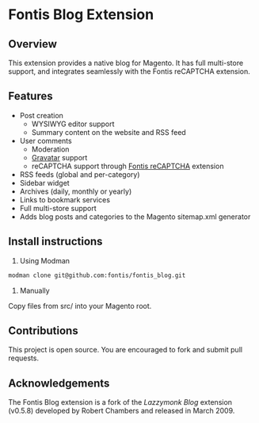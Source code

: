 Fontis Blog Extension
=====================

Overview
--------

This extension provides a native blog for Magento. It has full multi-store
support, and integrates seamlessly with the Fontis reCAPTCHA extension.

Features
--------

* Post creation
  * WYSIWYG editor support
  * Summary content on the website and RSS feed
* User comments
  * Moderation
  * [Gravatar][gravatar] support
  * reCAPTCHA support through [Fontis reCAPTCHA][recaptcha] extension
* RSS feeds (global and per-category)
* Sidebar widget
* Archives (daily, monthly or yearly)
* Links to bookmark services
* Full multi-store support
* Adds blog posts and categories to the Magento sitemap.xml generator

Install instructions
--------------------

1. Using Modman

  ```bash
  modman clone git@github.com:fontis/fontis_blog.git
  ```

1. Manually

  Copy files from src/ into your Magento root.

Contributions
-------------

This project is open source. You are encouraged to fork and submit pull requests.

Acknowledgements
----------------

The Fontis Blog extension is a fork of the _Lazzymonk Blog_ extension (v0.5.8)
developed by Robert Chambers and released in March 2009.

[gravatar]: http://gravatar.com
[recaptcha]: https://github.com/fontis/fontis_recaptcha
[modman]: https://github.com/colinmollenhour/modman

